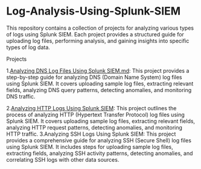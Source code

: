 # Log-Analysis-Using-Splunk-SIEM
This repository contains a collection of projects for analyzing various types of logs using Splunk SIEM. Each project provides a structured guide for uploading  log files, performing analysis, and gaining insights into specific types of log data.

Projects

1.[Analyzing DNS Log Files Using Splunk SIEM.md](https://github.com/dholeabhijeet16/Log-Analysis-Using-Splunk-SIEM/blob/main/Analyzing%20DNS%20Log%20Files%20Using%20Splunk%20SIEM.md): This project provides a step-by-step guide for analyzing DNS (Domain Name System) log files using Splunk SIEM. It covers uploading sample log files, extracting relevant fields, analyzing DNS query patterns, detecting anomalies, and monitoring DNS traffic.

2.[Analyzing HTTP Logs Using Splunk SIEM](https://github.com/dholeabhijeet16/Log-Analysis-Using-Splunk-SIEM/blob/main/Analyzing%20HTTP%20Log%20Files%20Using%20Splunk%20SIEM.md): This project outlines the process of analyzing HTTP (Hypertext Transfer Protocol) log files using Splunk SIEM. It covers uploading sample log files, extracting relevant fields, analyzing HTTP request patterns, detecting anomalies, and monitoring HTTP traffic.
3.Analyzing SSH Logs Using Splunk SIEM: This project provides a comprehensive guide for analyzing SSH (Secure Shell) log files using Splunk SIEM. It includes steps for uploading sample log files, extracting fields, analyzing SSH activity patterns, detecting anomalies, and correlating SSH logs with other data sources.
